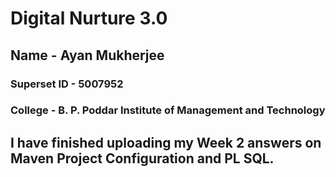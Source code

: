 # Digital Nurture 3.0

## Name - Ayan Mukherjee

### Superset ID - 5007952

### College - B. P. Poddar Institute of Management and Technology

## I have finished uploading my Week 2 answers on Maven Project Configuration and PL SQL.
